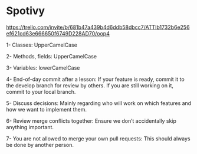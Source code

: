 # Spotivy

https://trello.com/invite/b/681b47a439b4d6ddb58dbcc7/ATTIb1732b6e256ef621cd63e666650f6749D228AD70/oop4

1- Classes: UpperCamelCase

2- Methods, fields: UpperCamelCase

3- Variables: lowerCamelCase

4- End-of-day commit after a lesson: If your feature is ready, commit it to the develop branch for review by others. If you are still working on it, commit to your local branch.

5- Discuss decisions: Mainly regarding who will work on which features and how we want to implement them.

6- Review merge conflicts together: Ensure we don’t accidentally skip anything important.

7- You are not allowed to merge your own pull requests: This should always be done by another person.
